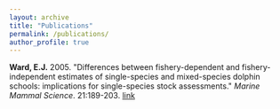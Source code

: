 ```yaml
---
layout: archive
title: "Publications"
permalink: /publications/
author_profile: true
---
```


<b>Ward, E.J.</b> 2005. &quot;Differences between fishery-dependent and fishery-independent estimates of single-species and mixed-species dolphin schools: implications for single-species stock assessments.&quot; <i>Marine Mammal Science</i>. 21:189-203. [link](http://onlinelibrary.wiley.com/doi/10.1111/j.1748-7692.2005.tb01223.x/abstract)
